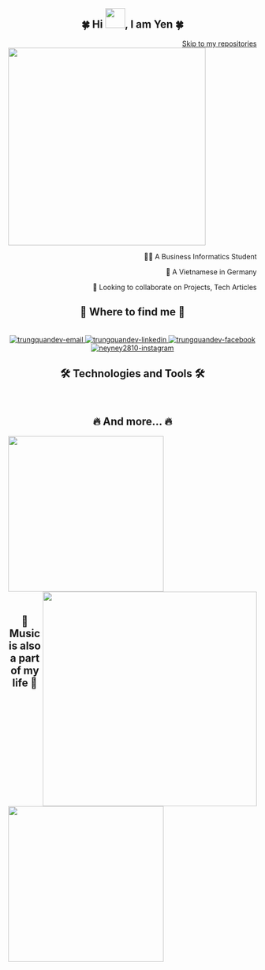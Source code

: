 <div id="about-me">
    <h2 align="center">🍀 Hi <img src="https://media.giphy.com/media/hvRJCLFzcasrR4ia7z/giphy.gif" width="40">, I am Yen 🍀</h2>
    <div align="end">    
        <a href="#repos"> Skip to my repositories </a>
    </div>
    <div id="header" align="start" float="left">
        <img src="https://cdn.dribbble.com/users/1047273/screenshots/6515762/01-pinssm.gif" width="400"/>
        <div id="about" align="end">
            <p>👨‍🎓 A Business Informatics Student</p>
            <p>🛬 A Vietnamese in Germany </p>
            <p>🤝 Looking to collaborate on Projects, Tech Articles </p>
        </div>
    </div>

</div>

<div id="contact">
    <h2 align="center">🌸 Where to find me 🌸</h2>
    <br>
    <div align="center">
        <a href="mailto:nguyenyen281099@gmail.com" target="top">
            <img src="https://img.icons8.com/bubbles/100/000000/apple-mail.png" alt="trungquandev-email" />
        </a>
        <a href="https://www.linkedin.com/in/yen-nguyen-aabb61119/" target="blank">
            <img src="https://img.icons8.com/bubbles/100/000000/linkedin.png" alt="trungquandev-linkedin" />
        </a>
        <a href="https://www.facebook.com/yen.ng.5815/" target="blank">
            <img src="https://img.icons8.com/bubbles/100/000000/facebook-new.png" alt="trungquandev-facebook" />
        </a>
        <a href="https://www.instagram.com/yen.ng.5815/" target="blank">
            <img src="https://img.icons8.com/bubbles/100/000000/instagram.png" alt="neyney2810-instagram" />
        </a>
    </div>
</div>

<div id="skills">
    <h2 align="center">🛠 Technologies and Tools 🛠</h2>
    <br>

</div>

<div id="stats">
    <h2 align="center">🔥 And more... 🔥</h2>
    <div>
        <a href="#">
            <img width="315" align="center" src="https://github-readme-stats.vercel.app/api/top-langs/?username=neyney2810&title_color=61dafb&text_color=ffffff&icon_color=61dafb&bg_color=20232a&langs_count=8&layout=compact&border_color=61dafb&hide_border=true" />
        </a>
        <a href="#">
            <img align="right" width="434" height="" src="https://github-readme-stats.vercel.app/api?username=neyney2810&show_icons=true&theme=react&border_color=61dafb&hide_border=true" />
        </a>
    </div>
</div>
<br>
<div id="music">
    <h2 align="center">🎵 Music is also a part of my life 🎵</h2>
    <a href="#" title="Trungquandev" align="center">
        <img width="315" src="https://spotify-recently-played-readme.vercel.app/api?user=31yiipa2uhr2jkcnuugjc3sw74yq&count=3"/>
    </a>
</div>

<div id="repos"></div>
